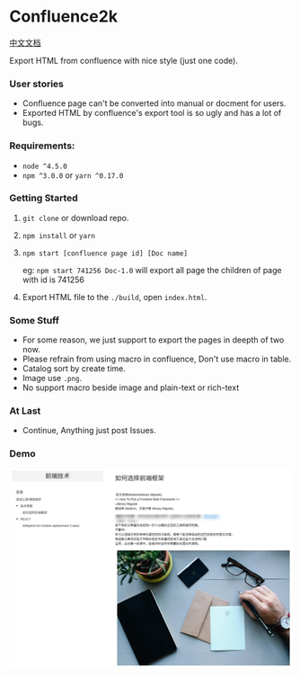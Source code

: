 # Confluence2k
[中文文档](https://github.com/lqs469/confluence2k/blob/dev/README-zh.md)

Export HTML from confluence with nice style (just one code).

### User stories
- Confluence page can't be converted into manual or docment for users.
- Exported HTML by confluence's export tool is so ugly and has a lot of bugs.

### Requirements:
- `node ^4.5.0`
- `npm ^3.0.0` or `yarn ^0.17.0`

### Getting Started
1. `git clone` or download repo.
1. `npm install` or `yarn`
1. `npm start [confluence page id] [Doc name]`

	eg: `npm start 741256 Doc-1.0` will export all page the children of page with id is 741256
1. Export HTML file to the `./build`, open `index.html`.

### Some Stuff
- For some reason, we just support to export the pages in deepth of two now.
- Please refrain from using macro in confluence, Don't use macro in table.
- Catalog sort by create time.
- Image use `.png`.
- No support macro beside image and plain-text or rich-text

### At Last
- Continue, Anything just post Issues.

### Demo
![](./demo.jpg)
